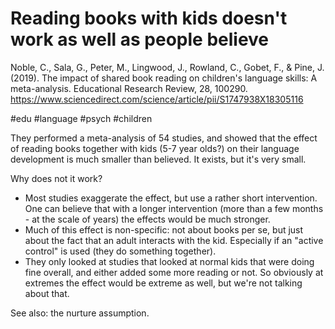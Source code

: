 # Reading books with kids doesn't work as well as people believe

Noble, C., Sala, G., Peter, M., Lingwood, J., Rowland, C., Gobet, F., & Pine, J. (2019). The impact of shared book reading on children's language skills: A meta-analysis. Educational Research Review, 28, 100290.
https://www.sciencedirect.com/science/article/pii/S1747938X18305116

#edu #language #psych #children


They performed a meta-analysis of 54 studies, and showed that the effect of reading books together with kids (5-7 year olds?) on their language development is much smaller than believed. It exists, but it's very small. 

Why does not it work?

* Most studies exaggerate the effect, but use a rather short intervention. One can believe that with a longer intervention (more than a few months - at the scale of years) the effects would be much stronger.
* Much of this effect is non-specific: not about books per se, but just about the fact that an adult interacts with the kid. Especially if an "active control" is used (they do something together).
* They only looked at studies that looked at normal kids that were doing fine overall, and either added some more reading or not. So obviously at extremes the effect would be extreme as well, but we're not talking about that.

See also: the nurture assumption.